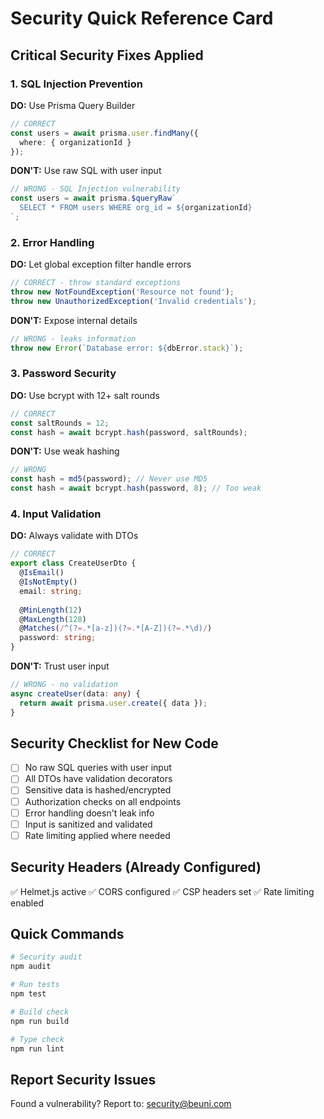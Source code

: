 # Security Quick Reference Card

## Critical Security Fixes Applied

### 1. SQL Injection Prevention
**DO:** Use Prisma Query Builder
```typescript
// CORRECT
const users = await prisma.user.findMany({
  where: { organizationId }
});
```

**DON'T:** Use raw SQL with user input
```typescript
// WRONG - SQL Injection vulnerability
const users = await prisma.$queryRaw`
  SELECT * FROM users WHERE org_id = ${organizationId}
`;
```

### 2. Error Handling
**DO:** Let global exception filter handle errors
```typescript
// CORRECT - throw standard exceptions
throw new NotFoundException('Resource not found');
throw new UnauthorizedException('Invalid credentials');
```

**DON'T:** Expose internal details
```typescript
// WRONG - leaks information
throw new Error(`Database error: ${dbError.stack}`);
```

### 3. Password Security
**DO:** Use bcrypt with 12+ salt rounds
```typescript
// CORRECT
const saltRounds = 12;
const hash = await bcrypt.hash(password, saltRounds);
```

**DON'T:** Use weak hashing
```typescript
// WRONG
const hash = md5(password); // Never use MD5
const hash = await bcrypt.hash(password, 8); // Too weak
```

### 4. Input Validation
**DO:** Always validate with DTOs
```typescript
// CORRECT
export class CreateUserDto {
  @IsEmail()
  @IsNotEmpty()
  email: string;
  
  @MinLength(12)
  @MaxLength(128)
  @Matches(/^(?=.*[a-z])(?=.*[A-Z])(?=.*\d)/)
  password: string;
}
```

**DON'T:** Trust user input
```typescript
// WRONG - no validation
async createUser(data: any) {
  return await prisma.user.create({ data });
}
```

## Security Checklist for New Code

- [ ] No raw SQL queries with user input
- [ ] All DTOs have validation decorators
- [ ] Sensitive data is hashed/encrypted
- [ ] Authorization checks on all endpoints
- [ ] Error handling doesn't leak info
- [ ] Input is sanitized and validated
- [ ] Rate limiting applied where needed

## Security Headers (Already Configured)

✅ Helmet.js active
✅ CORS configured
✅ CSP headers set
✅ Rate limiting enabled

## Quick Commands

```bash
# Security audit
npm audit

# Run tests
npm test

# Build check
npm run build

# Type check
npm run lint
```

## Report Security Issues

Found a vulnerability? Report to: security@beuni.com
